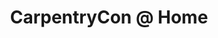 ---
layout: event
title: CarpentryCon @ Home
type: conference
description: |
  CarpentryCon is an annual conference that convenes the global Carpentries community.
external: https://2020.carpentrycon.org/

date_start: 2020-07-15
date_end: 2020-08-02

location:
  name: Online

contributions:
  workshops:
  - 
    facilitators:
    - yochannah
    - malvikasharan
    title: "Learning Ally Skills"
    recording: https://youtu.be/eHKnPfcbRCo?si=owSdy7C_umm43zOo
    duration: 00:60:00
  - 
    facilitators:
    - yochannah
    - malvikasharan
    title: "Developing Open Leadership mindset for our learners through mentoring"
    recording: https://youtu.be/4F3mec5xaDg?si=Na7LTvJiY3lQ-mth
    duration: 01:30:00
---